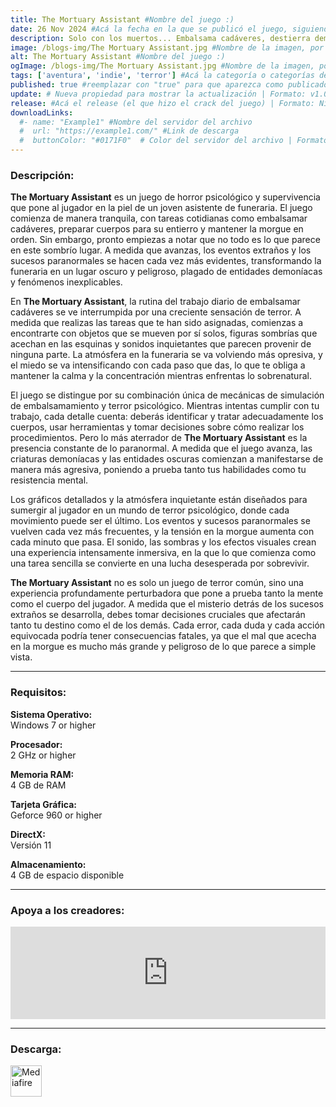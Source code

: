 ```yaml
---
title: The Mortuary Assistant #Nombre del juego :)
date: 26 Nov 2024 #Acá la fecha en la que se publicó el juego, siguiendo este formato: Dia "30", Mes "Oct", Año "2024" = como debe quedar: 30 Oct 2024
description: Solo con los muertos... Embalsama cadáveres, destierra demonios, salva tu alma. #Acá una mini descripción del juego
image: /blogs-img/The Mortuary Assistant.jpg #Nombre de la imagen, por lo general es exactamente el mismo nombre que el juego excluyendo lo ":" (Dos puntos)
alt: The Mortuary Assistant #Nombre del juego :)
ogImage: /blogs-img/The Mortuary Assistant.jpg #Nombre de la imagen, por lo general es exactamente el mismo nombre que el juego excluyendo lo ":" (Dos puntos)
tags: ['aventura', 'indie', 'terror'] #Acá la categoría o categorías del juego, si es más de una se coloca en este formato: ['categoría1', 'categoría2']
published: true #reemplazar con "true" para que aparezca como publicado
update: # Nueva propiedad para mostrar la actualización | Formato: v1.0.0
release: #Acá el release (el que hizo el crack del juego) | Formato: Nicolhetti
downloadLinks:
  #- name: "Example1" #Nombre del servidor del archivo
  #  url: "https://example1.com/" #Link de descarga
  #  buttonColor: "#0171F0"  # Color del servidor del archivo | Formato hexadecimal | MediaFire: #0171F0 | Buzzheavier: #FF6600 |
---
```


<!--En VSCode seleccionando una palabra, por ejemplo: "The Mortuary Assistant" y apretando Ctrl+F2 se seleccionan todas las palabras iguales-->

### Descripción:
**The Mortuary Assistant** es un juego de horror psicológico y supervivencia que pone al jugador en la piel de un joven asistente de funeraria. El juego comienza de manera tranquila, con tareas cotidianas como embalsamar cadáveres, preparar cuerpos para su entierro y mantener la morgue en orden. Sin embargo, pronto empiezas a notar que no todo es lo que parece en este sombrío lugar. A medida que avanzas, los eventos extraños y los sucesos paranormales se hacen cada vez más evidentes, transformando la funeraria en un lugar oscuro y peligroso, plagado de entidades demoníacas y fenómenos inexplicables.

En **The Mortuary Assistant**, la rutina del trabajo diario de embalsamar cadáveres se ve interrumpida por una creciente sensación de terror. A medida que realizas las tareas que te han sido asignadas, comienzas a encontrarte con objetos que se mueven por sí solos, figuras sombrías que acechan en las esquinas y sonidos inquietantes que parecen provenir de ninguna parte. La atmósfera en la funeraria se va volviendo más opresiva, y el miedo se va intensificando con cada paso que das, lo que te obliga a mantener la calma y la concentración mientras enfrentas lo sobrenatural. 

El juego se distingue por su combinación única de mecánicas de simulación de embalsamamiento y terror psicológico. Mientras intentas cumplir con tu trabajo, cada detalle cuenta: deberás identificar y tratar adecuadamente los cuerpos, usar herramientas y tomar decisiones sobre cómo realizar los procedimientos. Pero lo más aterrador de **The Mortuary Assistant** es la presencia constante de lo paranormal. A medida que el juego avanza, las criaturas demoníacas y las entidades oscuras comienzan a manifestarse de manera más agresiva, poniendo a prueba tanto tus habilidades como tu resistencia mental.

Los gráficos detallados y la atmósfera inquietante están diseñados para sumergir al jugador en un mundo de terror psicológico, donde cada movimiento puede ser el último. Los eventos y sucesos paranormales se vuelven cada vez más frecuentes, y la tensión en la morgue aumenta con cada minuto que pasa. El sonido, las sombras y los efectos visuales crean una experiencia intensamente inmersiva, en la que lo que comienza como una tarea sencilla se convierte en una lucha desesperada por sobrevivir.

**The Mortuary Assistant** no es solo un juego de terror común, sino una experiencia profundamente perturbadora que pone a prueba tanto la mente como el cuerpo del jugador. A medida que el misterio detrás de los sucesos extraños se desarrolla, debes tomar decisiones cruciales que afectarán tanto tu destino como el de los demás. Cada error, cada duda y cada acción equivocada podría tener consecuencias fatales, ya que el mal que acecha en la morgue es mucho más grande y peligroso de lo que parece a simple vista.
<!--Prompt para Chat-GPT: Hazme una descripción para el juego "The Mortuary Assistant" y cada que menciones "The Mortuary Assistant" ponlo en negrita -->

---

### Requisitos:
**Sistema Operativo:**  
Windows 7 or higher

**Procesador:**  
2 GHz or higher

**Memoria RAM:**  
4 GB de RAM

**Tarjeta Gráfica:**  
Geforce 960 or higher

**DirectX:**  
Versión 11

**Almacenamiento:**  
4 GB de espacio disponible
<!--Si falta o sobra un requisito se quita o se agrega manteniendo el mismo formato-->

---

### Apoya a los creadores:
<iframe src="https://store.steampowered.com/widget/1295920/" frameborder="0" style="background-color: transparent; width: 100% !important; aspect-ratio: 646 / 190;"></iframe>

<!--Reemplazar los numeros (AppID) del juego (en este caso 2668510) por el numero (AppID) correspondiente con el juego a publicar-->
<!--El AppID se encuentra en la URL del Juego en Steam-->

---

### Descarga:

[<img src="https://gist.github.com/cxmeel/0dbc95191f239b631c3874f4ccf114e2/raw/download.svg" alt="Mediafire" height="50" />](https://www.mediafire.com/file/rdwu9ggthjctnjs/The_Mortuary_Assistant.zip/file)

<!-- # se debe reemplazar por el link de descarga-->

<!--NOMBRE-DEL-SERVICIO se debe reemplazar por el servicio donde está subido el juego-->
